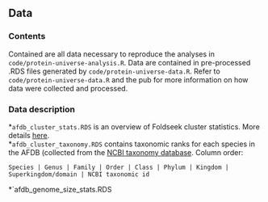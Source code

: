 ## Data

### Contents

Contained are all data necessary to reproduce the analyses in `code/protein-universe-analysis.R`. Data are contained in pre-processed .RDS files generated by `code/protein-universe-data.R`. Refer to `code/protein-universe-data.R` and the pub for more information on how data were collected and processed.  

### Data description
*`afdb_cluster_stats.RDS` is an overview of Foldseek cluster statistics. More details [here](https://afdb-cluster.steineggerlab.workers.dev/). <br>
*`afdb_cluster_taxonomy.RDS` contains taxonomic ranks for each species in the AFDB (collected from the [NCBI taxonomy database](https://www.ncbi.nlm.nih.gov/taxonomy). Column order: <br>

```Species | Genus | Family | Order | Class | Phylum | Kingdom | Superkingdom/domain | NCBI taxonomic id```

*`afdb_genome_size_stats.RDS
